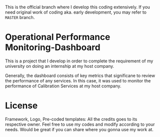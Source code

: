 This is the official branch where I develop this coding extensively. If you need original work of coding aka. early development, you may refer to `MASTER` branch.

# Operational Performance Monitoring-Dashboard
This is a project that I develop in order to complete the requirement of my university on doing an internship at my host company.

Generally, the dashboard consists of key metrics that significane to review the performance of any services. In this case, it was used to monitor the performance of Calibration Services at my host company.

# License
Framework, Logo, Pre-coded templates: All the credits goes to its respective owner. Feel free to use my codes and modify according to your needs. Would be great if you can share where you gonna use my work at.

